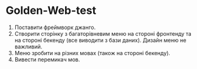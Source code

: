 # Golden-Web-test

1. Поставити фреймворк джанго.
2. Створити сторінку з багаторівневим меню на стороні фронтенду та на стороні бекенду (все виводити з бази даних). Дизайн меню не важливий.
3. Меню зробити на різних мовах (також на стороні бекенду).
4. Вивести перемикач мов.